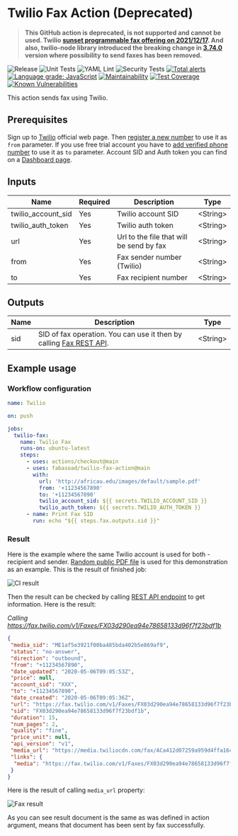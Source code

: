 # Twilio Fax Action (Deprecated)

> **This GitHub action is deprecated, is not supported and cannot be used. Twilio [sunset programmable
fax offering on 2021/12/17](https://www.twilio.com/changelog/programmable-fax-end-life-one-year-notice).
And also, twilio-node library introduced the breaking change in [3.74.0](https://github.com/twilio/twilio-node/releases/tag/3.74.0)
version where possibility to send faxes has been removed.**

![Release](https://img.shields.io/github/v/release/fabasoad/twilio-fax-action?include_prereleases) ![Unit Tests](https://github.com/fabasoad/twilio-fax-action/workflows/Unit%20Tests/badge.svg) ![YAML Lint](https://github.com/fabasoad/twilio-fax-action/workflows/YAML%20Lint/badge.svg) ![Security Tests](https://github.com/fabasoad/twilio-fax-action/workflows/Security%20Tests/badge.svg) [![Total alerts](https://img.shields.io/lgtm/alerts/g/fabasoad/twilio-fax-action.svg?logo=lgtm&logoWidth=18)](https://lgtm.com/projects/g/fabasoad/twilio-fax-action/alerts/) [![Language grade: JavaScript](https://img.shields.io/lgtm/grade/javascript/g/fabasoad/twilio-fax-action.svg?logo=lgtm&logoWidth=18)](https://lgtm.com/projects/g/fabasoad/twilio-fax-action/context:javascript) [![Maintainability](https://api.codeclimate.com/v1/badges/92c0b2f32ff15a3522bc/maintainability)](https://codeclimate.com/github/fabasoad/twilio-fax-action/maintainability) [![Test Coverage](https://api.codeclimate.com/v1/badges/92c0b2f32ff15a3522bc/test_coverage)](https://codeclimate.com/github/fabasoad/twilio-fax-action/test_coverage) [![Known Vulnerabilities](https://snyk.io/test/github/fabasoad/twilio-fax-action/badge.svg)](https://snyk.io/test/github/fabasoad/twilio-fax-action)

This action sends fax using Twilio.

## Prerequisites

Sign up to [Twilio](https://twilio.com) official web page. Then [register a new number](https://www.twilio.com/console/voice/numbers) to use it as `from` parameter. If you use free trial account you have to [add verified phone number](https://support.twilio.com/hc/en-us/articles/223180048-Adding-a-Verified-Phone-Number-or-Caller-ID-with-Twilio) to use it as `to` parameter. Account SID and Auth token you can find on a [Dashboard page](https://www.twilio.com/console).

## Inputs

| Name               | Required | Description                              | Type            |
|--------------------|----------|------------------------------------------|-----------------|
| twilio_account_sid | Yes      | Twilio account SID                       | &lt;String&gt;  |
| twilio_auth_token  | Yes      | Twilio auth token                        | &lt;String&gt;  |
| url                | Yes      | Url to the file that will be send by fax | &lt;String&gt;  |
| from               | Yes      | Fax sender number (Twilio)               | &lt;String&gt;  |
| to                 | Yes      | Fax recipient number                     | &lt;String&gt;  |

## Outputs

| Name | Description                                                                                                            | Type            |
|------|------------------------------------------------------------------------------------------------------------------------|-----------------|
| sid  | SID of fax operation. You can use it then by calling [Fax REST API](https://www.twilio.com/docs/fax/api/fax-resource). | &lt;String&gt;  |

## Example usage

### Workflow configuration

```yaml
name: Twilio

on: push

jobs:
  twilio-fax:
    name: Twilio Fax
    runs-on: ubuntu-latest
    steps:
      - uses: actions/checkout@main
      - uses: fabasoad/twilio-fax-action@main
        with:
          url: 'http://africau.edu/images/default/sample.pdf'
          from: '+11234567890'
          to: '+11234567890'
          twilio_account_sid: ${{ secrets.TWILIO_ACCOUNT_SID }}
          twilio_auth_token: ${{ secrets.TWILIO_AUTH_TOKEN }}
      - name: Print Fax SID
        run: echo "${{ steps.fax.outputs.sid }}"
```

### Result

Here is the example where the same Twilio account is used for both - recipient and sender. [Random public PDF file](http://africau.edu/images/default/sample.pdf) is used for this demonstration as an example. This is the result of finished job:

![CI result](https://raw.githubusercontent.com/fabasoad/twilio-fax-action/main/screenshots/screenshot1.png)

Then the result can be checked by calling [REST API endpoint](https://www.twilio.com/docs/fax/api/fax-resource#fetch-a-fax-resource) to get information. Here is the result:

_Calling <https://fax.twilio.com/v1/Faxes/FX03d290ea94e78658133d96f7f23bdf1b>_

```json
{
 "media_sid": "ME1af5e3921f00ba485bda402b5e869af9",
 "status": "no-answer",
 "direction": "outbound",
 "from": "+11234567890",
 "date_updated": "2020-05-06T09:05:53Z",
 "price": null,
 "account_sid": "XXX",
 "to": "+11234567890",
 "date_created": "2020-05-06T09:05:36Z",
 "url": "https://fax.twilio.com/v1/Faxes/FX03d290ea94e78658133d96f7f23bdf1b",
 "sid": "FX03d290ea94e78658133d96f7f23bdf1b",
 "duration": 15,
 "num_pages": 2,
 "quality": "fine",
 "price_unit": null,
 "api_version": "v1",
 "media_url": "https://media.twiliocdn.com/fax/ACa412d07259a959d4ffa16cbc495906b2/eaf7542ade2c338d8d2cc76fcbf883e62c31336e60cb236f86ed66c8154ea9fb836fd88367880911529bdafed0e76cd34272123a4d656db61b120b95eaa3e069?X-Amz-Security-Token=<token>&X-Amz-Algorithm=AWS4-HMAC-SHA256&X-Amz-Date=20200506T090728Z&X-Amz-SignedHeaders=host&X-Amz-Expires=7200&X-Amz-Credential=<credential>&X-Amz-Signature=<signature>",
 "links": {
  "media": "https://fax.twilio.com/v1/Faxes/FX03d290ea94e78658133d96f7f23bdf1b/Media"
 }
}
```

Here is the result of calling `media_url` property:

![Fax result](https://raw.githubusercontent.com/fabasoad/twilio-fax-action/main/screenshots/screenshot2.png)

As you can see result document is the same as was defined in action argument, means that document has been sent by fax successfully.
